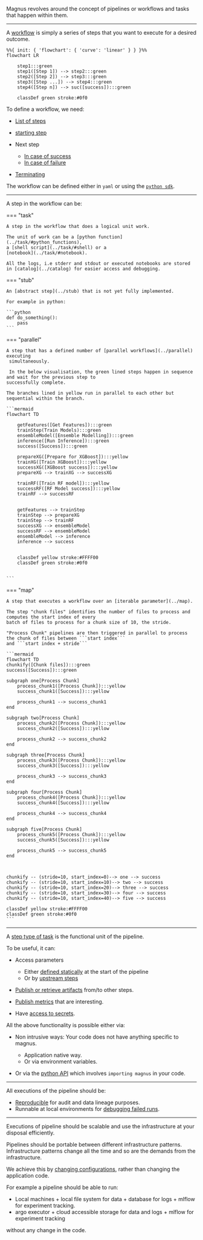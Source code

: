 Magnus revolves around the concept of pipelines or workflows and tasks that happen within them.

---

A [workflow](../pipeline) is simply a series of steps that you want to execute for a desired outcome.

``` mermaid
%%{ init: { 'flowchart': { 'curve': 'linear' } } }%%
flowchart LR

    step1:::green
    step1([Step 1]) --> step2:::green
    step2([Step 2]) --> step3:::green
    step3([Step ...]) --> step4:::green
    step4([Step n]) --> suc([success]):::green

    classDef green stroke:#0f0

```

To define a workflow, we need:

- [List of steps](../pipeline/#steps)
- [starting step](../pipeline/#start_at)
- Next step

    - [In case of success](../pipeline/#linking)
    - [In case of failure](../pipeline/#on_failure)

- [Terminating](../pipeline/terminating)

The workflow can be defined either in ```yaml``` or using the [```python sdk```](../../sdk).

---

A step in the workflow can be:


=== "task"

    A step in the workflow that does a logical unit work.

    The unit of work can be a [python function](../task/#python_functions),
    a [shell script](../task/#shell) or a
    [notebook](../task/#notebook).

    All the logs, i.e stderr and stdout or executed notebooks are stored
    in [catalog](../catalog) for easier access and debugging.



=== "stub"

    An [abstract step](../stub) that is not yet fully implemented.

    For example in python:

    ```python
    def do_something():
        pass
    ```


=== "parallel"

    A step that has a defined number of [parallel workflows](../parallel) executing
     simultaneously.

     In the below visualisation, the green lined steps happen in sequence and wait for the previous step to
    successfully complete.

    The branches lined in yellow run in parallel to each other but sequential within the branch.

    ```mermaid
    flowchart TD

        getFeatures([Get Features]):::green
        trainStep(Train Models):::green
        ensembleModel([Ensemble Modelling]):::green
        inference([Run Inference]):::green
        success([Success]):::green

        prepareXG([Prepare for XGBoost]):::yellow
        trainXG([Train XGBoost]):::yellow
        successXG([XGBoost success]):::yellow
        prepareXG --> trainXG --> successXG

        trainRF([Train RF model]):::yellow
        successRF([RF Model success]):::yellow
        trainRF --> successRF


        getFeatures --> trainStep
        trainStep --> prepareXG
        trainStep --> trainRF
        successXG --> ensembleModel
        successRF --> ensembleModel
        ensembleModel --> inference
        inference --> success


        classDef yellow stroke:#FFFF00
        classDef green stroke:#0f0


    ```


=== "map"

    A step that executes a workflow over an [iterable parameter](../map).

    The step "chunk files" identifies the number of files to process and computes the start index of every
    batch of files to process for a chunk size of 10, the stride.

    "Process Chunk" pipelines are then triggered in parallel to process the chunk of files between ```start index```
    and ```start index + stride```

    ```mermaid
    flowchart TD
    chunkify([Chunk files]):::green
    success([Success]):::green

    subgraph one[Process Chunk]
        process_chunk1([Process Chunk]):::yellow
        success_chunk1([Success]):::yellow

        process_chunk1 --> success_chunk1
    end

    subgraph two[Process Chunk]
        process_chunk2([Process Chunk]):::yellow
        success_chunk2([Success]):::yellow

        process_chunk2 --> success_chunk2
    end

    subgraph three[Process Chunk]
        process_chunk3([Process Chunk]):::yellow
        success_chunk3([Success]):::yellow

        process_chunk3 --> success_chunk3
    end

    subgraph four[Process Chunk]
        process_chunk4([Process Chunk]):::yellow
        success_chunk4([Success]):::yellow

        process_chunk4 --> success_chunk4
    end

    subgraph five[Process Chunk]
        process_chunk5([Process Chunk]):::yellow
        success_chunk5([Success]):::yellow

        process_chunk5 --> success_chunk5
    end



    chunkify -- (stride=10, start_index=0)--> one --> success
    chunkify -- (stride=10, start_index=10)--> two --> success
    chunkify -- (stride=10, start_index=20)--> three --> success
    chunkify -- (stride=10, start_index=30)--> four --> success
    chunkify -- (stride=10, start_index=40)--> five --> success

    classDef yellow stroke:#FFFF00
    classDef green stroke:#0f0
    ```



---

A [step type of task](../task) is the functional unit of the pipeline.

To be useful, it can:

- Access parameters

    - Either [defined statically](../parameters/#initial_parameters) at the start of the
    pipeline
    - Or by [upstream steps](../parameters/#parameters_flow)

- [Publish or retrieve artifacts](../catalog) from/to other steps.
- [Publish metrics](../experiment-tracking) that are interesting.
- Have [access to secrets](../secrets).

All the above functionality is possible either via:

- Non intrusive ways: Your code does not have anything specific to magnus.

    - Application native way.
    - Or via environment variables.

- Or via the [python API](../interactions) which involves ```importing magnus``` in your code.

---

All executions of the pipeline should be:

- [Reproducible](../run-log) for audit and data lineage purposes.
- Runnable at local environments for
[debugging failed runs](../run-log/#retrying_failures).

---

Executions of pipeline should be scalable and use the infrastructure at
your disposal efficiently.

Pipelines should be portable between different infrastructure patterns.
Infrastructure patterns change all the time and
so are the demands from the infrastructure.

We achieve this by [changing configurations](../../configurations/overview), rather than
changing the application code.

For example a pipeline should be able to run:

- Local machines + local file system for data + database for logs + mlflow for experiment
tracking.
- argo executor + cloud accessible storage for data and logs + mlflow for experiment tracking

without any change in the code.
